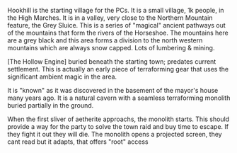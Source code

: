 
Hookhill is the starting village for the PCs. It is a small village, 1k people, in the High Marches. It is in a valley, very close to the Northern Mountain feature, the Grey Sluice. This is a series of "magical" ancient pathways out of the mountains that form the rivers of the Horseshoe. The mountains here are a grey black and this area forms a division to the north western mountains which are always snow capped. Lots of lumbering & mining.

[The Hollow Engine] buried beneath the starting town; predates current settlement. This is actually an early piece of terraforming gear that uses the significant ambient magic in the area. 

It is "known" as it was discovered in the basement of the mayor's house many years ago. It is a natural cavern with a seamless terraforming monolith buried partially in the ground.

When the first sliver of aetherite approachs, the monolith starts. This should provide a way for the party to solve the town raid and buy time to escape. If they fight it out they will die. The monolith opens a projected screen, they cant read but it adapts, that offers "root" access

